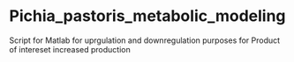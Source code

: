 # Pichia_pastoris_metabolic_modeling
Script for Matlab for uprgulation and downregulation purposes for Product of intereset increased production
